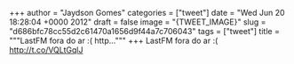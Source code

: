 
+++
author = "Jaydson Gomes"
categories = ["tweet"]
date = "Wed Jun 20 18:28:04 +0000 2012"
draft = false
image = "{TWEET_IMAGE}"
slug = "d686bfc78cc55d2c61470a1656d9f44a7c706043"
tags = ["tweet"]
title = """LastFM fora do ar :( http..."""
+++
LastFM fora do ar :( http://t.co/VQLtGqlJ
